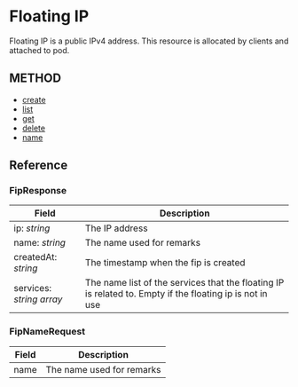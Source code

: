 # Floating IP

Floating IP is a public IPv4 address. This resource is allocated by clients and attached to pod.

## METHOD
- [create](create.md)
- [list](list.md)
- [get](get.md)
- [delete](delete.md)
- [name](name.md)

## Reference

### FipResponse

| Field | Description |
| --- | --- |
| ip: _string_ | The IP address |
| name: _string_ | The name used for remarks |
| createdAt: _string_  | The timestamp when the fip is created |
| services: _string array_  | The name list of the services that the floating IP is related to. Empty if the floating ip is not in use |

### FipNameRequest

| Field | Description |
| --- | --- |
| name | The name used for remarks |
